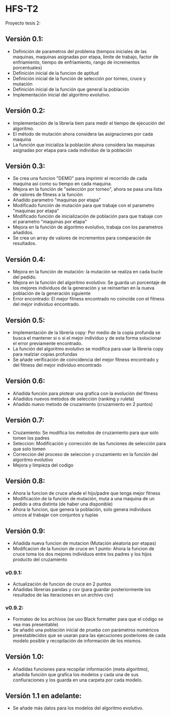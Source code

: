# HFS-T2
Proyecto tesis 2:

## Versión 0.1:
- Definición de parametros del problema (tiempos iniciales de las maquinas, maquinas asignadas por etapa, limite de trabajo, factor de enfriamiento, tiempo de enfriamiento, rango de incrementos porcentuales)
- Definición inicial de la funcion de aptitud
- Definición inicial de la función de selección por torneo, cruce y mutación
- Definición inicial de la función que general la población
- Implementación inicial del algoritmo evolutivo.

## Versión 0.2:
- Implementación de la librería tiem para medir el tiempo de ejecución del algoritmo.
- El método de mutación ahora considera las asignaciones por cada maquina
- La función que inicializa la población ahora considera las maquinas asignadas por etapa para cada individuo de la población

## Versión 0.3:
- Se crea una funcion "DEMO" para imprimir el recorrido de cada maquina así como su tiempo en cada maquina.
- Mejora en la función de "selección por torneo", ahora se pasa una lista de valores de fitness a la función
- Añadido parametro "maquinas por etapa"
- Modificado función de mutación para que trabaje con el parametro "maquinas por etapa"
- Modificado función de inicialización de población para que trabaje con el parametro "maquinas por etapa"
- Mejora en la función de algoritmo evolutivo, trabaja con los parametros añadidos.
- Se crea un array de valores de incrementos para comparación de resultados.

## Versión 0.4:
- Mejora en la función de mutación: la mutación se realiza en cada bucle del pedido.
- Mejora en la función del algoritmo evolutivo: Se guarda un porcentaje de los mejores individuos de la generación y se reinsertan en la nueva población de la generación siguiente
- Error encontrado: El mejor fitness encontrado no coincide con el fitness del mejor individuo encontrado.

## Versión 0.5:
- Implementación de la librería copy: Por medio de la copia profunda se busca el mantener si o si el mejor individuo y de esta forma solucionar el error previamente encontrado.
- La función del algoritmo evolutivo se modifica para usar la librería copy para realziar copias profundas
- Se añade verificación de coincidencia del mejor fitness encontrado y del fitness del mejor individuo encontrado

## Versión 0.6:
- Añadida función para plotear una grafica con la evolución del fitness
- Añadidos nuevos metodos de selección (ranking y ruleta)
- Añadido nuevo metodo de cruzamiento (cruzamiento en 2 puntos)

## Versión 0.7:
- Cruzamiento: Se modifica los metodos de cruzamiento para que solo tomen los padres
- Seleccion: Modificación y corrección de las funciones de selección para que solo tomen
- Correccion del proceso de seleccion y cruzamiento en la función del algoritmo evolutivo
- Mejora y limpieza del codigo

## Versión 0.8:
- Ahora la funcion de cruce añade el hijo/padre que tenga mejor fitness
- Modificación de la función de mutación, muta a una maquina de un pedido a otra distinta (de haber una disponible)
- Ahora la funcion, que genera la población, solo genera individuos unicos al trabajar con conjuntos y tuplas

## Versión 0.9:
- Añadida nueva funcion de mutacion (Mutación aleatoria por etapas)
- Modifcacion de la funcion de cruce en 1 punto: Ahora la funcion de cruce toma los dos mejores individuos entre los padres y los hijos producto del cruzamiento

### v0.9.1:
- Actualización de funcion de cruce en 2 puntos
- Añadidas librerias pandas y csv (para guardar posteriormente los resultados de las iteraciones en un archivo csv)

### v0.9.2:
- Formateo de los archivos (se uso Black formatter para que el código se vea mas presentable)
- Se añadió una población inicial de prueba con parámetros numéricos preestablecidos que se usaran para las ejecuciones posteriores de cada modelo posible y recopilación de información de los mismos.

## Versión 1.0:
- Añadidas funciones para recopilar información (meta algoritmo), añadida función que grafica los modelos y cada una de sus confiuraciones y los guarda en una carpeta por cada modelo.

## Versión 1.1 en adelante:
- Se añade más datos para los modelos del algoritmo evolutivo.